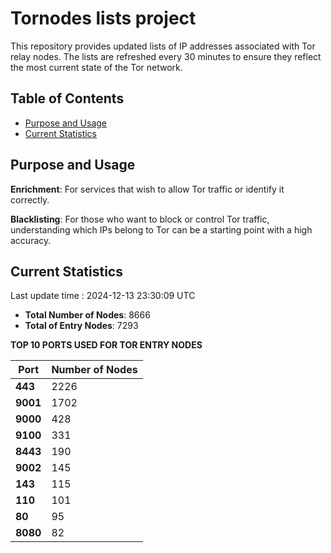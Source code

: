# Tornodes lists project

This repository provides updated lists of IP addresses associated with Tor relay nodes. The lists are refreshed every 30 minutes to ensure they reflect the most current state of the Tor network.

## Table of Contents

- [Purpose and Usage](#purpose-and-usage)
- [Current Statistics](#current-statistics)


## Purpose and Usage

**Enrichment**: For services that wish to allow Tor traffic or identify it correctly.

**Blacklisting**: For those who want to block or control Tor traffic, understanding which IPs belong to Tor can be a starting point with a high accuracy.

## Current Statistics

Last update time : 2024-12-13 23:30:09 UTC

- **Total Number of Nodes**: 8666
- **Total of Entry Nodes**: 7293

**TOP 10 PORTS USED FOR TOR ENTRY NODES**

| **Port** | **Number of Nodes** |
|------|-----------------|
| **443**   | 2226  |
| **9001**   | 1702  |
| **9000**   | 428  |
| **9100**   | 331  |
| **8443**   | 190  |
| **9002**   | 145  |
| **143**   | 115  |
| **110**   | 101  |
| **80**   | 95  |
| **8080**   | 82  |

